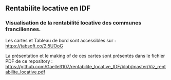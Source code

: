 
## Rentabilite locative en IDF

### Visualisation de la rentabilité locative des communes franciliennes.

Les cartes et Tableau de bord sont accessibles sur : https://tabsoft.co/2I5UOoG

La présentation et le making of de ces cartes sont présentés dans le fichier PDF de ce repository : https://github.com/Gaelle3107/rentabilite_locative_IDF/blob/master/Viz_rentabilite_locative.pdf



```python

```
